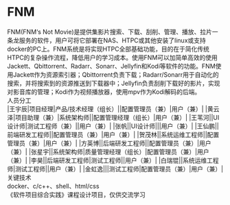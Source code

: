 # FNM
FNM(FNM‘s Not Movie)是提供集影片搜索、下载、刮削、管理、播放、拉片一条龙服务的软件，用户可将它部署在NAS、HTPC或其他安装了linux或支持docker的PC上。FNM系统是将实现HTPC全部基础功能，目的在于简化传统HTPC的复杂操作流程，降低用户的学习成本。使用FNM可以加简单高效的使用Jackett、Qbittorrent、Radarr、Sonarr、Jellyfin和Kodi等软件的功能。FNM使用Jackett作为资源索引器；Qbittorrent负责下载；Radarr/Sonarr用于自动化的搜索，并将搜索到的资源推送到下载器中；Jellyfin负责刮削下载好的影片，实现对影音库的管理；Kodi作为视频播放器，使用mpv作为Kodi解码的后端。  
人员分工  
|王宇辰|项目经理|产品/技术经理（组长）||配置管理员（兼）|用户（兼）|
|黄云泽|项目助理（兼）|系统架构师||配置管理经理（组长）|用户（兼）|
|王苇河||UI设计师|测试工程师（兼）||用户（兼）|
|张帆||UI设计师|||用户（兼）|
|王仙鹏||前端研发工程师||配置管理员（兼）|用户（兼）|
|贺茂林||系统运维工程师||配置管理员（兼）|用户（兼）|
|方英博||后端研发工程师||配置管理员（兼）|用户（兼）|
|张星宇||系统架构师|质量管理经理（组长）|配置管理员（兼）|用户（兼）|
|李昊||后端研发工程师|测试工程师||用户（兼）|
|白瑞锟||系统运维工程师|测试工程师||用户（兼）|
|金虹逸|||测试工程师|配置管理员（兼）|用户（兼）|
关键技术  
docker、c/c++、shell、html/css  
《软件项目综合实践》课程设计项目，仅供交流学习  
